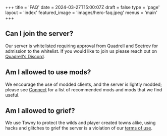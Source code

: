 +++
title = 'FAQ'
date = 2024-03-27T15:00:07Z
draft = false
type = 'page'
layout = 'index'
featured_image = 'images/hero-faq.jpeg'
menus = 'main'
+++

## Can I join the server?

Our server is whitelisted requiring approval from Quadrell and Scetrov for admission to the whitelist. If you would like to join us please reach out on [Quadrell's Discord](https://discord.gg/MjC9EXn899).

## Am I allowed to use mods?

We encourage the use of modded clients, and the server is lightly modded; please see [Connect](/connect) for a list of recommended mods and mods that we find useful.

## Am I allowed to grief?

We use Towny to protect the wilds and player created towns alike, using hacks and glitches to grief the server is a violation of our [terms of use](/tou).